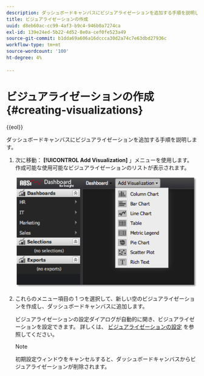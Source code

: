 ```yaml
---
description: ダッシュボードキャンバスにビジュアライゼーションを追加する手順を説明します。
title: ビジュアライゼーションの作成
uuid: d8eb60ac-cc99-4af3-b9c4-946b0a7274ca
exl-id: 139e24ed-5b22-4d52-8e0a-cef0fe523a49
source-git-commit: b1dda69a606a16dccca30d2a74c7e63dbd27936c
workflow-type: tm+mt
source-wordcount: '100'
ht-degree: 4%

---
```


# ビジュアライゼーションの作成{#creating-visualizations}

{{eol}}

ダッシュボードキャンバスにビジュアライゼーションを追加する手順を説明します。

1. 次に移動： **[!UICONTROL Add Visualization]** 」メニューを使用します。 作成可能な使用可能なビジュアライゼーションのリストが表示されます。

   ![](assets/create_visualization1.png)

1. これらのメニュー項目の 1 つを選択して、新しい空のビジュアライゼーションを作成し、ダッシュボードキャンバスに追加します。

   ビジュアライゼーションの設定ダイアログが自動的に開き、ビジュアライゼーションを設定できます。 詳しくは、 [ビジュアライゼーションの設定](../../../home/c-adobe-data-workbench-dashboard/c-visualizations/c-configuring-visualizations.md#concept-edc3c7270ffe429c9aab8ceca429b570) を参照してください。

   >[!NOTE]
   >
   >初期設定ウィンドウをキャンセルすると、ダッシュボードキャンバスからビジュアライゼーションが削除されます。
